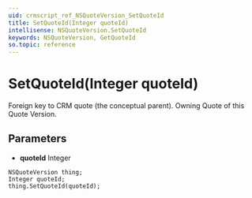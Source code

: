 ```yaml
---
uid: crmscript_ref_NSQuoteVersion_SetQuoteId
title: SetQuoteId(Integer quoteId)
intellisense: NSQuoteVersion.SetQuoteId
keywords: NSQuoteVersion, GetQuoteId
so.topic: reference
---
```


# SetQuoteId(Integer quoteId)

Foreign key to CRM quote (the conceptual parent). Owning Quote of this Quote Version.

## Parameters

* **quoteId** Integer

```crmscript
NSQuoteVersion thing;
Integer quoteId;
thing.SetQuoteId(quoteId);
```

